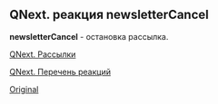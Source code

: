 ## QNext. реакция newsletterCancel

**newsletterCancel** - остановка рассылка.



[QNext. Рассылки](/docs-test/admin/newsletters-about)

[QNext. Перечень реакций](/docs-test/reactions)
  
[Original](https://telegra.ph/QNext-admin-reaction-newsletterCancel-05-08)